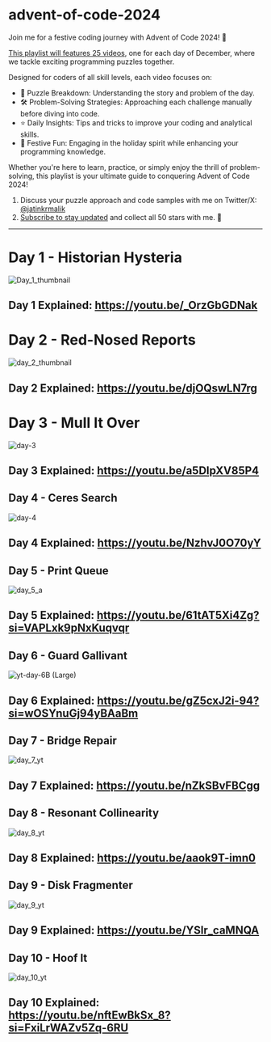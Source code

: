 # advent-of-code-2024

Join me for a festive coding journey with Advent of Code 2024! 🎄 

[This playlist will features 25 videos](https://youtube.com/playlist?list=PL33VRicG3dcV9JRdzmfYDttlpkc_jmvMc&si=8ZVQhuJHwwyKg2Po), one for each day of December, where we tackle exciting programming puzzles together. 

Designed for coders of all skill levels, each video focuses on:

- 🧩 Puzzle Breakdown: Understanding the story and problem of the day.
- 🛠️ Problem-Solving Strategies: Approaching each challenge manually before diving into code.
- ⭐ Daily Insights: Tips and tricks to improve your coding and analytical skills.
- 🎅 Festive Fun: Engaging in the holiday spirit while enhancing your programming knowledge.

Whether you're here to learn, practice, or simply enjoy the thrill of problem-solving, this playlist is your ultimate guide to conquering Advent of Code 2024! 

1. Discuss your puzzle approach and code samples with me on Twitter/X: [@jatinkrmalik](https://x.com/jatinkrmalik)
2. [Subscribe to stay updated](https://youtube.com/playlist?list=PL33VRicG3dcV9JRdzmfYDttlpkc_jmvMc&si=8ZVQhuJHwwyKg2Po) and collect all 50 stars with me. 🎁

---

# Day 1 - Historian Hysteria
![Day_1_thumbnail](https://github.com/user-attachments/assets/ef9e456c-dde6-47aa-a78a-41fb48969e59)

## Day 1 Explained: https://youtu.be/_OrzGbGDNak


# Day 2 - Red-Nosed Reports
![day_2_thumbnail](https://github.com/user-attachments/assets/ea525d21-e24b-4265-9471-0d36b54bda4f)

## Day 2 Explained: https://youtu.be/djOQswLN7rg

# Day 3 - Mull It Over
![day-3](https://github.com/user-attachments/assets/d8baf007-3922-46ba-9a46-694244e312e3)

## Day 3 Explained: https://youtu.be/a5DIpXV85P4

## Day 4 - Ceres Search
![day-4](https://github.com/user-attachments/assets/da76e45d-413b-4099-b43b-ced17053938a)

## Day 4 Explained: https://youtu.be/NzhvJ0O70yY

## Day 5 - Print Queue
![day_5_a](https://github.com/user-attachments/assets/311be4c8-f2e2-4b25-806c-0a70a563d969)

## Day 5 Explained: https://youtu.be/61tAT5Xi4Zg?si=VAPLxk9pNxKuqvqr

## Day 6 - Guard Gallivant
![yt-day-6B (Large)](https://github.com/user-attachments/assets/34e84945-26b0-4ea8-8933-481b2015d83f)

## Day 6 Explained: https://youtu.be/gZ5cxJ2i-94?si=wOSYnuGj94yBAaBm

## Day 7 - Bridge Repair
![day_7_yt](https://github.com/user-attachments/assets/fc7b2bdb-69dd-42bd-8291-e232331cecfc)

## Day 7 Explained: https://youtu.be/nZkSBvFBCgg 

## Day 8 - Resonant Collinearity
![day_8_yt](https://github.com/user-attachments/assets/ffa9b3eb-03b1-4522-bf2d-5517180968d5)

## Day 8 Explained: https://youtu.be/aaok9T-imn0

## Day 9 - Disk Fragmenter
![day_9_yt](https://github.com/user-attachments/assets/d18cc161-9d33-479c-afeb-0dac44c91edf)

## Day 9 Explained: https://youtu.be/YSlr_caMNQA 

## Day 10 - Hoof It
![day_10_yt](https://github.com/user-attachments/assets/e4240f1a-f7d6-450e-993b-f29941553bc8)

## Day 10 Explained: https://youtu.be/nftEwBkSx_8?si=FxiLrWAZv5Zq-6RU
